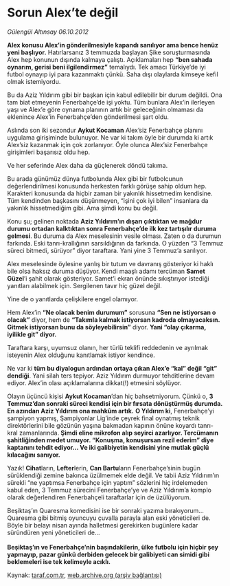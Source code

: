 # Sorun Alex’te değil

*Gülengül Altınsay 06.10.2012*

<div class="yazi"><p><b>Alex konusu Alex’in gönderilmesiyle kapandı sanılıyor ama bence henüz yeni başlıyor.</b> Hatırlarsanız 3 temmuzda başlayan Şike soruşturmasında Alex hep konunun dışında kalmaya çalıştı. Açıklamaları hep <b>“ben sahada oynarım, gerisi beni ilgilendirmez”</b> temalıydı. Tek amacı Türkiye’de iyi futbol oynayıp iyi para kazanmaktı çünkü. Saha dışı olaylarda kimseye kefil olmak istemiyordu.</p>
<p>Bu da Aziz Yıldırım gibi bir başkan için kabul edilebilir bir durum değildi. Ona tam biat etmeyenin Fenerbahçe’de işi yoktu. Tüm bunlara Alex’in ilerleyen yaşı ve Alex’e göre oynama planının artık bir geleceğinin olmaması da eklenince Alex’in Fenerbahçe’den gönderilmesi şart oldu.</p>
<p>Aslında son iki sezondur <b>Aykut Kocaman</b> Alex’siz Fenerbahçe planını uygulama girişiminde bulunuyor. Ne var ki takım öyle bir durumda ki artık Alex’siz kazanmak için çok zorlanıyor. Öyle olunca Alex’siz Fenerbahçe girişimleri başarısız oldu hep.</p>
<p>Ve her seferinde Alex daha da güçlenerek döndü takıma.</p>
<p>Bu arada günümüz dünya futbolunda Alex gibi bir futbolcunun değerlendirilmesi konusunda herkesten farklı görüşe sahip oldum hep. Karakteri konusunda da hiçbir zaman bir yakınlık hissetmedim kendisine. Tüm kendinden başkasını düşünmeyen, “işini çok iyi bilen” insanlara da yakınlık hissetmediğim gibi. Ama şimdi konu bu değil.</p>
<p>Konu şu; gelinen noktada <b>Aziz Yıldırım’ın dışarı çıktıktan ve mağdur durumu ortadan kalktıktan sonra Fenerbahçe’de ilk kez tartışılır duruma gelmesi</b>. Bu duruma da Alex meselesinin vesile olması. Zaten o da durumun farkında. Eski tanrı-krallığının sarsıldığının da farkında. O yüzden “3 Temmuz süreci bitmedi, sürüyor” diyor taraftara. Yani yine 3 Temmuz’a sarılıyor.</p>
<p>Alex meselesinde öylesine yanlış bir tutum ve davranış gösteriyor ki haklı bile olsa haksız duruma düşüyor. Kendi maaşlı adamı tercüman <b>Samet Güzel</b>’i şahit olarak gösteriyor. Samet’i ekran önünde sıkıştırıyor istediği yanıtları alabilmek için. Sergilenen tavır hiç güzel değil.</p>
<p>Yine de o yanıtlarda çelişkilere engel olamıyor.</p>
<p>Hem Alex’in <b>“Ne olacak benim durumum”</b> sorusuna <b>“Sen ne istiyorsan o olacak”</b> diyor, hem de <b>“Takımla kalmak istiyorsan kadroda olmayacaksın. Gitmek istiyorsan bunu da söyleyebilirsin”</b> diyor. <b>Yani “olay çıkarma, iyilikle git” diyor.</b></p>
<p>Taraftara karşı, uyumsuz olanın, her türlü teklifi reddedenin ve ayrılmak isteyenin Alex olduğunu kanıtlamak istiyor kendince.</p>
<p>Ne var ki <b>tüm bu diyalogun ardından ortaya çıkan Alex’e “kal” değil “git” dendiği</b>. Yani silah ters tepiyor. Aziz Yıldırım durmuyor tehditlerine devam ediyor. Alex’in olası açıklamalarına dikkat(!) etmesini söylüyor.</p>
<p>Olayın üçüncü kişisi <b>Aykut Kocaman</b>’dan hiç bahsetmiyorum. Çünkü o, <b>3 Temmuz’dan sonraki süreci kendisi için bir fırsata dönüştürmüş durumda. En azından Aziz Yıldırım ona mahkûm artık.</b> <b>O Yıldırım ki</b>, Fenerbahçe’yi şampiyon yapmış, Şampiyonlar Lig’inde çeyrek final oynatmış teknik direktörlerini bile gözünün yaşına bakmadan kapının önüne koyardı tanrı-kral zamanlarında. <b>Şimdi eline mikrofon alıp seyirci azarlıyor. Tercümanın şahitliğinden medet umuyor. “Konuşma, konuşursan rezil ederim” diye kaptanını tehdit ediyor... Ve iki galibiyetin kendisini yine mutlak güçlü kılacağını sanıyor.</b></p>
<p>Yazık! <b>Cihat</b>ların, <b>Lefter</b>lerin, <b>Can Bartu</b>ların Fenerbahçe’sinin bugün sürüklendiği zemine bakınca üzülmemek elde değil. Ve tabii Aziz Yıldırım’ın sürekli “ne yaptımsa Fenerbahçe için yaptım” sözlerini hiç irdelemeden kabul eden, 3 Temmuz sürecini Fenerbahçe’ye ve Aziz Yıldırım’a komplo olarak değerlendiren Fenerbahçeli taraftarlar için de üzülüyorum.</p>
<p>Beşiktaş’ın Quaresma komedisini ise bir sonraki yazıma bırakıyorum... Quaresma gibi bitmiş oyuncuyu çuvalla parayla alan eski yöneticileri de. Böyle bir belayı nisan ayında halletmesi gerekirken bugünlere kadar süründüren yeni yöneticileri de...<br/><br/><b>Beşiktaş’ın ve Fenerbahçe’nin başındakilerin, ülke futbolu için hiçbir şey yapmayıp, pazar günkü derbiden gelecek bir galibiyeti can simidi gibi beklemeleri ise tek kelimeyle acıklı.</b></p>
</div>

Kaynak: [taraf.com.tr](http://www.taraf.com.tr/gulengul-altinsay/makale-sorun-alex-te-degil.htm), [web.archive.org (arşiv bağlantısı)](http://web.archive.org/web/20131107104622/http://www.taraf.com.tr/gulengul-altinsay/makale-sorun-alex-te-degil.htm)
